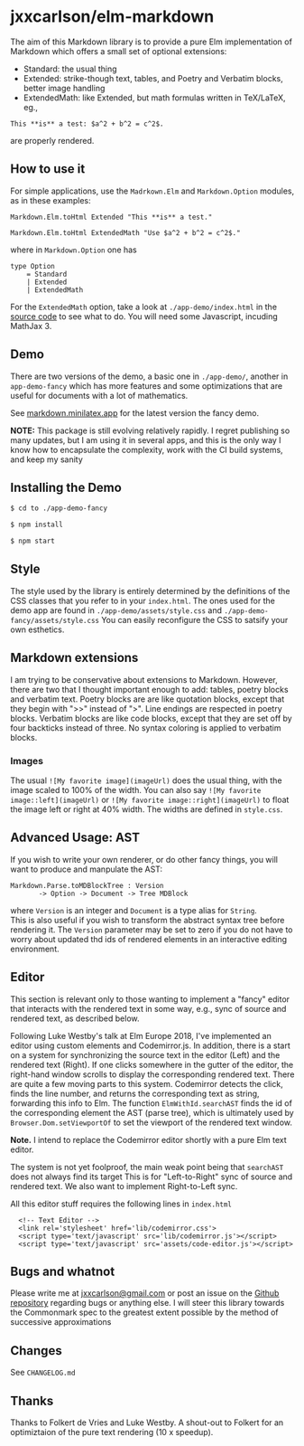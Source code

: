 
# jxxcarlson/elm-markdown


The aim of this Markdown library is
to provide a pure Elm implementation of Markdown
which offers a small set of optional extensions:

- Standard: the usual thing
- Extended: strike-though text, tables, and Poetry and Verbatim blocks, 
better image handling
- ExtendedMath: like Extended, but math formulas written in
TeX/LaTeX, eg.,
```
This **is** a test: $a^2 + b^2 = c^2$.
```
are properly rendered.


## How to use it


For simple applications, use the `Madrkown.Elm` and `Markdown.Option` modules,
as in these examples:

```
Markdown.Elm.toHtml Extended "This **is** a test."

Markdown.Elm.toHtml ExtendedMath "Use $a^2 + b^2 = c^2$."
```

where in `Markdown.Option` one has

```
type Option
    = Standard
    | Extended
    | ExtendedMath
```

For the `ExtendedMath` option, take a look at `./app-demo/index.html` in the 
[source code](https://github.com/jxxcarlson/elm-markdown) to see what to do.
You will need some Javascript, incuding MathJax 3.

## Demo

There are two versions
of the demo, a basic one in  `./app-demo/`, 
another in `app-demo-fancy` which has more features and some optimizations
that are useful for documents with a lot of mathematics.

See [markdown.minilatex.app](https://markdown.minilatex.app)
for the latest version the fancy demo.

**NOTE:** This package is still evolving relatively rapidly.  I regret
publishing so many updates, but I am using it in several apps, and this
is the only way I know how to encapsulate the complexity, work
 with the CI build systems, and keep my sanity

## Installing the Demo

```bash
$ cd to ./app-demo-fancy

$ npm install

$ npm start
```

## Style

The style used by the library is entirely determined by the
definitions of the CSS classes that you refer to in your
`index.html`.  The ones used for the demo app are found
in `./app-demo/assets/style.css` and `./app-demo-fancy/assets/style.css`
You can easily reconfigure the CSS to satsify your
own esthetics.


## Markdown extensions

I am trying to be conservative about extensions to
Markdown.  However, there are two that I thought
important enough to add: tables, poetry blocks and verbatim text.
Poetry blocks are
are like quotation blocks, except that they begin
with ">>" instead of ">".  Line endings are respected
in poetry blocks.  Verbatim blocks are like code blocks,
except that they are set off by four backticks instead of
three.  No syntax coloring is applied to verbatim blocks.

### Images

The usual `![My favorite image](imageUrl)` does the usual thing, with the image 
scaled to 100% of the width. You can 
also say `![My favorite image::left](imageUrl)` or 
`![My favorite image::right](imageUrl)` to float the image left or right at 
40% width. The widths are defined in `style.css`.



## Advanced Usage: AST

If you 
wish to write your own renderer, or do other fancy things,
you will want to produce and manpulate the AST:

```
Markdown.Parse.toMDBlockTree : Version 
       -> Option -> Document -> Tree MDBlock
```

where `Version` is an integer and `Document` is a type alias for `String`.  
This is also useful if you wish to transform the abstract syntax tree before 
rendering it. The `Version` parameter may be set to zero if you do not
have to worry about updated thd ids of rendered elements in an interactive 
editing environment.



## Editor

This section is relevant only to those wanting to implement a "fancy" editor
that interacts with the rendered text in some way, e.g., sync of 
 source and rendered text, as described below.

Following Luke Westby's talk at Elm Europe 2018, I've implemented an editor
using custom elements and Codemirror.js. In addition, there is a start on a system 
for synchronizing the source text in the editor (Left) and the rendered text
(Right).  If one clicks somewhere in the gutter of the editor, the 
right-hand window scrolls to display the corresponding rendered text.  There
are quite a few moving parts to this system. Codemirror detects the click,
finds the line number, and returns the corresponding text as string, forwarding
this info to Elm.  The function `ElmWithId.searchAST` finds the id of the
corresponding element the AST (parse tree), which is ultimately used by 
`Browser.Dom.setViewportOf` to set the viewport of the rendered text window.

**Note.** I intend to replace the Codemirror editor shortly with a pure Elm 
text editor.

The system is not yet foolproof, the main weak point being that `searchAST` does not
always find its target  This is for "Left-to-Right" sync of source
and rendered text.  We also want to implement
Right-to-Left sync.

All this editor stuff requires the following lines in `index.html`

```
  <!-- Text Editor -->
  <link rel='stylesheet' href='lib/codemirror.css'>
  <script type='text/javascript' src='lib/codemirror.js'></script>
  <script type='text/javascript' src='assets/code-editor.js'></script>
 ``` 


## Bugs and whatnot

Please write me at jxxcarlson@gmail.com or post an
issue on the [Github repository](https://github.com/jxxcarlson/elm-markdown)
regarding bugs or anything else. I will steer
this library towards the Commonmark spec to the greatest
extent possible by the method of successive approximations


## Changes

See `CHANGELOG.md`


## Thanks

Thanks to Folkert de Vries and Luke Westby.  A shout-out
to Folkert for an optimiztaion of the pure text 
rendering (10 x speedup).


